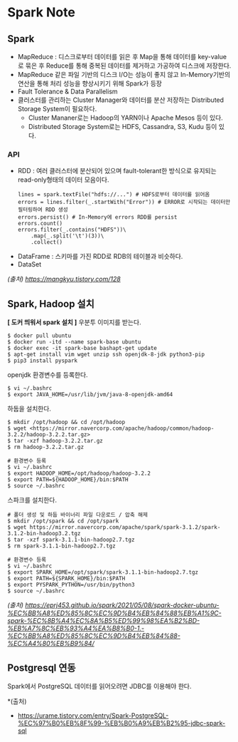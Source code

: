 # Spark Note

## Spark
- MapReduce : 디스크로부터 데이터를 읽은 후 Map을 통해 데이터를 key-value로 묶은 후 Reduce를 통해 중복된 데이터를 제거하고 가공하여 디스크에 저장한다. 
- MapReduce 같은 파일 기반의 디스크 I/O는 성능이 좋지 않고 In-Memory기반의 연산을 통해 처리 성능을 향상시키기 위해 Spark가 등장
- Fault Tolerance & Data Parallelism
- 클러스터를 관리하는 Cluster Manager와 데이터를 분산 저장하는 Distributed Storage System이 필요하다.
    - Cluster Mananer로는 Hadoop의 YARN이나 Apache Mesos 등이 있다.
    - Distributed Storage System로는 HDFS, Cassandra, S3, Kudu 등이 있다.

### API
- RDD : 여러 클러스터에 분산되어 있으며 fault-tolerant한 방식으로 유지되는 read-only형태의 데이터 모음이다. 
    ```
    lines = spark.textFile("hdfs://...") # HDFS로부터 데이터를 읽어옴
    errors = lines.filter(_.startWith("Error")) # ERROR로 시작되는 데이터만 필터링하여 RDD 생성
    errors.persist() # In-Memory에 errors RDD를 persist
    errors.count() 
    errors.filter(_.contains("HDFS"))\
        .map(_.split('\t')(3))\
        .collect()
    ```
- DataFrame : 스키마를 가진 RDD로 RDB의 테이블과 비슷하다.
- DataSet

*(출처) https://mangkyu.tistory.com/128*

## Spark, Hadoop 설치
**[ 도커 띄워서 spark 설치 ]**
우분투 이미지를 받는다.
```console
$ docker pull ubuntu
$ docker run -itd --name spark-base ubuntu
$ docker exec -it spark-base bashapt-get update
$ apt-get install vim wget unzip ssh openjdk-8-jdk python3-pip
$ pip3 install pyspark
```

openjdk 환경변수를 등록한다.
```console
$ vi ~/.bashrc
$ export JAVA_HOME=/usr/lib/jvm/java-8-openjdk-amd64
```
하둡을 설치한다. 
```console
$ mkdir /opt/hadoop && cd /opt/hadoop
$ wget <https://mirror.navercorp.com/apache/hadoop/common/hadoop-3.2.2/hadoop-3.2.2.tar.gz>
$ tar -xzf hadoop-3.2.2.tar.gz
$ rm hadoop-3.2.2.tar.gz

# 환경변수 등록
$ vi ~/.bashrc
$ export HADOOP_HOME=/opt/hadoop/hadoop-3.2.2
$ export PATH=${HADOOP_HOME}/bin:$PATH
$ source ~/.bashrc
```

스파크를 설치한다.
```console
# 폴더 생성 및 하둡 바이너리 파일 다운로드 / 압축 해제
$ mkdir /opt/spark && cd /opt/spark
$ wget https://mirror.navercorp.com/apache/spark/spark-3.1.2/spark-3.1.2-bin-hadoop3.2.tgz
$ tar -xzf spark-3.1.1-bin-hadoop2.7.tgz
$ rm spark-3.1.1-bin-hadoop2.7.tgz

# 환경변수 등록
$ vi ~/.bashrc
$ export SPARK_HOME=/opt/spark/spark-3.1.1-bin-hadoop2.7.tgz
$ export PATH=${SPARK_HOME}/bin:$PATH
$ export PYSPARK_PYTHON=/usr/bin/python3
$ source ~/.bashrc
```
*(출처) https://eprj453.github.io/spark/2021/05/08/spark-docker-ubuntu-%EC%BB%A8%ED%85%8C%EC%9D%B4%EB%84%88%EB%A1%9C-spark-%EC%8B%A4%EC%8A%B5%ED%99%98%EA%B2%BD-%EB%A7%8C%EB%93%A4%EA%B8%B0-1.-%EC%BB%A8%ED%85%8C%EC%9D%B4%EB%84%88-%EC%A4%80%EB%B9%84/*

## Postgresql 연동
Spark에서 PostgreSQL 데이터를 읽어오려면 JDBC를 이용해야 한다.


*(출처)
- https://urame.tistory.com/entry/Spark-PostgreSQL-%EC%97%B0%EB%8F%99-%EB%B0%A9%EB%B2%95-jdbc-spark-sql
